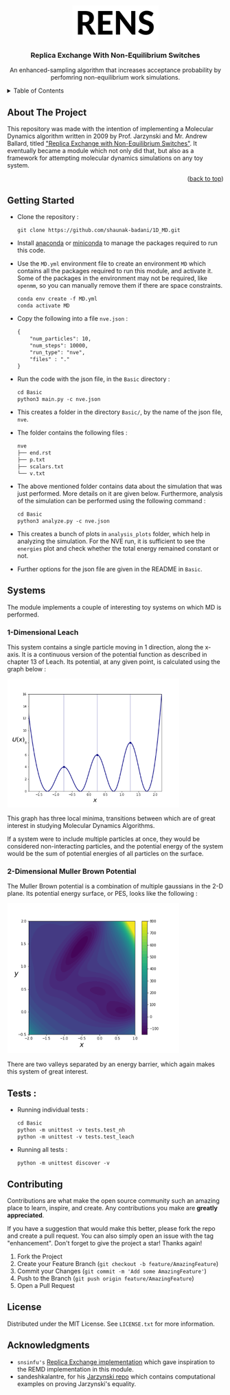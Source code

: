 <br />
<div align="center">
    <img src="./images/RENS.png" alt="Logo" width="200" height="80">
  

<h3 align="center">Replica Exchange With Non-Equilibrium Switches</h3>

  <p align="center">
    An enhanced-sampling algorithm that increases acceptance probability by perfomring non-equilibrium work simulations.
    <br />
  </p>
</div>



<!-- TABLE OF CONTENTS -->
<details>
  <summary>Table of Contents</summary>
  <ol>
    <li>
      <a href="#about-the-project">About The Project</a>
    </li>
    <li>
      <a href="#getting-started">Getting Started</a>
    </li>
    <li><a href="#systems">Systems</a></li>
    <li><a href="#roadmap">Roadmap</a></li>
    <li><a href="#license">License</a></li>
    <li><a href="#contact">Contact</a></li>
    <li><a href="#acknowledgments">Acknowledgments</a></li>
  </ol>
</details>



<!-- ABOUT THE PROJECT -->
## About The Project

This repository was made with the intention of implementing a Molecular Dynamics algorithm written in 2009 by Prof. Jarzynski and Mr. Andrew Ballard, titled ["Replica Exchange with Non-Equilibrium Switches"](https://www.pnas.org/content/106/30/12224). It eventually became a module which not only did that, but also as a framework for attempting molecular dynamics simulations on any toy system.

<p align="right">(<a href="#top">back to top</a>)</p>



<!-- GETTING STARTED -->
## Getting Started

* Clone the repository : 
    ```
    git clone https://github.com/shaunak-badani/1D_MD.git
    ```
* Install [anaconda](https://docs.anaconda.com/anaconda/install/index.html) or [miniconda](https://docs.conda.io/projects/conda/en/latest/user-guide/install/linux.html) to manage the packages required to run this code.

* Use the `MD.yml` environment file to create an environment `MD` which contains all the packages required to run this module, and activate it. Some of the packages in the environment may not be required, like `openmm`, so you can manually remove them if there are space constraints.
    ```
    conda env create -f MD.yml
    conda activate MD
    ```

* Copy the following into a file `nve.json` : 
    ```
    {
        "num_particles": 10,
        "num_steps": 10000,
        "run_type": "nve",
        "files" : "."
    }
    ```
* Run the code with the json file, in the `Basic` directory : 
    ```
    cd Basic
    python3 main.py -c nve.json
    ```

* This creates a folder in the directory `Basic/`, by the name of the json file, `nve`.

* The folder contains the following files : 

    ```tree
    nve
    ├── end.rst
    ├── p.txt
    ├── scalars.txt
    └── v.txt
    ```

* The above mentioned folder contains data about the simulation that was just performed. More details on it are given below. Furthermore, analysis of the simulation can be performed using the following command : 
  ```
  cd Basic
  python3 analyze.py -c nve.json
  ```

* This creates a bunch of plots in `analysis_plots` folder, which help in analyzing the simulation. For the NVE run, it is sufficient to see the `energies` plot and check whether the total energy remained constant or not.

* Further options for the json file are given in the README in `Basic`.


## Systems 

The module implements a couple of interesting toy systems on which MD is performed. 



###  1-Dimensional Leach

This system contains a single particle moving in 1 direction, along the x-axis. It is a continuous version of the potential function as described in chapter 13 of Leach. Its potential, at any given point, is calculated using the graph below : 

 <img src="./images/U.png" alt="1D_U" width="400" height="300">

This graph has three local minima, transitions between which are of great interest in studying Molecular Dynamics Algorithms.

If a system were to include multiple particles at once, they would be considered non-interacting particles, and the potential energy of the system would be the sum of potential energies of all particles on the surface.

### 2-Dimensional Muller Brown Potential

The Muller Brown potential is a combination of multiple gaussians in the 2-D plane. Its potential energy surface, or PES, looks like the following : 


<img src="./images/2D_U.png" alt="2D_U" width="400" height="350">

There are two valleys separated by an energy barrier, which again makes this system of great interest.


## Tests : 

* Running individual tests : 
    ```
    cd Basic
    python -m unittest -v tests.test_nh
    python -m unittest -v tests.test_leach
    ```

* Running all tests : 
    ```
    python -m unittest discover -v
    ```

<!-- CONTRIBUTING -->
## Contributing

Contributions are what make the open source community such an amazing place to learn, inspire, and create. Any contributions you make are **greatly appreciated**.

If you have a suggestion that would make this better, please fork the repo and create a pull request. You can also simply open an issue with the tag "enhancement".
Don't forget to give the project a star! Thanks again!

1. Fork the Project
2. Create your Feature Branch (`git checkout -b feature/AmazingFeature`)
3. Commit your Changes (`git commit -m 'Add some AmazingFeature'`)
4. Push to the Branch (`git push origin feature/AmazingFeature`)
5. Open a Pull Request


<!-- LICENSE -->
## License

Distributed under the MIT License. See `LICENSE.txt` for more information.



<!-- ACKNOWLEDGMENTS -->
## Acknowledgments

* `snsinfu's` [Replica Exchange implementation](https://github.com/snsinfu/f95-replica-exchange) which gave inspiration to the REMD implementation in this module.
* sandeshkalantre, for his [Jarzynski repo](https://github.com/sandeshkalantre/jarzynski) which contains computational examples on proving Jarzynski's equality.

